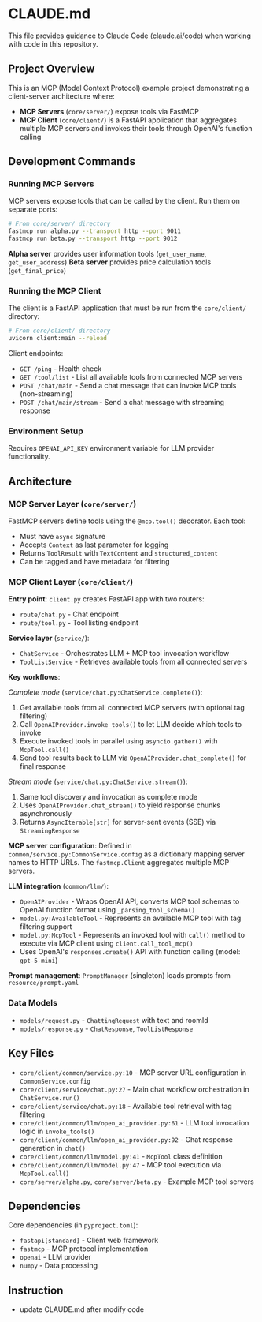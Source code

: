 # CLAUDE.md

This file provides guidance to Claude Code (claude.ai/code) when working with code in this repository.

## Project Overview

This is an MCP (Model Context Protocol) example project demonstrating a client-server architecture where:
- **MCP Servers** (`core/server/`) expose tools via FastMCP
- **MCP Client** (`core/client/`) is a FastAPI application that aggregates multiple MCP servers and invokes their tools through OpenAI's function calling

## Development Commands

### Running MCP Servers

MCP servers expose tools that can be called by the client. Run them on separate ports:

```bash
# From core/server/ directory
fastmcp run alpha.py --transport http --port 9011
fastmcp run beta.py --transport http --port 9012
```

**Alpha server** provides user information tools (`get_user_name`, `get_user_address`)
**Beta server** provides price calculation tools (`get_final_price`)

### Running the MCP Client

The client is a FastAPI application that must be run from the `core/client/` directory:

```bash
# From core/client/ directory
uvicorn client:main --reload
```

Client endpoints:
- `GET /ping` - Health check
- `GET /tool/list` - List all available tools from connected MCP servers
- `POST /chat/main` - Send a chat message that can invoke MCP tools (non-streaming)
- `POST /chat/main/stream` - Send a chat message with streaming response

### Environment Setup

Requires `OPENAI_API_KEY` environment variable for LLM provider functionality.

## Architecture

### MCP Server Layer (`core/server/`)

FastMCP servers define tools using the `@mcp.tool()` decorator. Each tool:
- Must have `async` signature
- Accepts `Context` as last parameter for logging
- Returns `ToolResult` with `TextContent` and `structured_content`
- Can be tagged and have metadata for filtering

### MCP Client Layer (`core/client/`)

**Entry point**: `client.py` creates FastAPI app with two routers:
- `route/chat.py` - Chat endpoint
- `route/tool.py` - Tool listing endpoint

**Service layer** (`service/`):
- `ChatService` - Orchestrates LLM + MCP tool invocation workflow
- `ToolListService` - Retrieves available tools from all connected servers

**Key workflows**:

*Complete mode* (`service/chat.py:ChatService.complete()`):
1. Get available tools from all connected MCP servers (with optional tag filtering)
2. Call `OpenAIProvider.invoke_tools()` to let LLM decide which tools to invoke
3. Execute invoked tools in parallel using `asyncio.gather()` with `McpTool.call()`
4. Send tool results back to LLM via `OpenAIProvider.chat_complete()` for final response

*Stream mode* (`service/chat.py:ChatService.stream()`):
1. Same tool discovery and invocation as complete mode
2. Uses `OpenAIProvider.chat_stream()` to yield response chunks asynchronously
3. Returns `AsyncIterable[str]` for server-sent events (SSE) via `StreamingResponse`

**MCP server configuration**: Defined in `common/service.py:CommonService.config` as a dictionary mapping server names to HTTP URLs. The `fastmcp.Client` aggregates multiple MCP servers.

**LLM integration** (`common/llm/`):
- `OpenAIProvider` - Wraps OpenAI API, converts MCP tool schemas to OpenAI function format using `_parsing_tool_schema()`
- `model.py:AvailableTool` - Represents an available MCP tool with tag filtering support
- `model.py:McpTool` - Represents an invoked tool with `call()` method to execute via MCP client using `client.call_tool_mcp()`
- Uses OpenAI's `responses.create()` API with function calling (model: `gpt-5-mini`)

**Prompt management**: `PromptManager` (singleton) loads prompts from `resource/prompt.yaml`

### Data Models

- `models/request.py` - `ChattingRequest` with text and roomId
- `models/response.py` - `ChatResponse`, `ToolListResponse`

## Key Files

- `core/client/common/service.py:10` - MCP server URL configuration in `CommonService.config`
- `core/client/service/chat.py:27` - Main chat workflow orchestration in `ChatService.run()`
- `core/client/service/chat.py:18` - Available tool retrieval with tag filtering
- `core/client/common/llm/open_ai_provider.py:61` - LLM tool invocation logic in `invoke_tools()`
- `core/client/common/llm/open_ai_provider.py:92` - Chat response generation in `chat()`
- `core/client/common/llm/model.py:41` - `McpTool` class definition
- `core/client/common/llm/model.py:47` - MCP tool execution via `McpTool.call()`
- `core/server/alpha.py`, `core/server/beta.py` - Example MCP tool servers

## Dependencies

Core dependencies (in `pyproject.toml`):
- `fastapi[standard]` - Client web framework
- `fastmcp` - MCP protocol implementation
- `openai` - LLM provider
- `numpy` - Data processing

## Instruction
- update CLAUDE.md after modify code